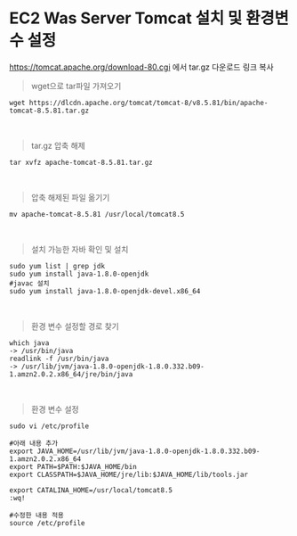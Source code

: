 # EC2 Was Server Tomcat 설치 및 환경변수 설정

<https://tomcat.apache.org/download-80.cgi> 에서 tar.gz 다운로드 링크 복사

> wget으로 tar파일 가져오기
~~~
wget https://dlcdn.apache.org/tomcat/tomcat-8/v8.5.81/bin/apache-tomcat-8.5.81.tar.gz
~~~
<br/>

>tar.gz 압축 해제
~~~
tar xvfz apache-tomcat-8.5.81.tar.gz
~~~
<br/>

>압축 해제된 파일 옮기기
~~~
mv apache-tomcat-8.5.81 /usr/local/tomcat8.5
~~~
<br/>

>설치 가능한 자바 확인 및 설치
~~~
sudo yum list | grep jdk
sudo yum install java-1.8.0-openjdk
#javac 설치
sudo yum install java-1.8.0-openjdk-devel.x86_64
~~~
<br/>

>환경 변수 설정할 경로 찾기
~~~
which java
-> /usr/bin/java
readlink -f /usr/bin/java
-> /usr/lib/jvm/java-1.8.0-openjdk-1.8.0.332.b09-1.amzn2.0.2.x86_64/jre/bin/java
~~~
<br/>

>환경 변수 설정
~~~
sudo vi /etc/profile

#아래 내용 추가
export JAVA_HOME=/usr/lib/jvm/java-1.8.0-openjdk-1.8.0.332.b09-1.amzn2.0.2.x86_64
export PATH=$PATH:$JAVA_HOME/bin
export CLASSPATH=$JAVA_HOME/jre/lib:$JAVA_HOME/lib/tools.jar

export CATALINA_HOME=/usr/local/tomcat8.5
:wq!

#수정한 내용 적용
source /etc/profile 
~~~
<br/>